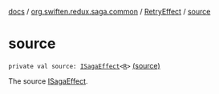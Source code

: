 [docs](../../index.md) / [org.swiften.redux.saga.common](../index.md) / [RetryEffect](index.md) / [source](./source.md)

# source

`private val source: `[`ISagaEffect`](../-i-saga-effect.md)`<`[`R`](index.md#R)`>` [(source)](https://github.com/protoman92/KotlinRedux/tree/master/common/common-saga/src/main/kotlin/org/swiften/redux/saga/common/RetryEffect.kt#L16)

The source [ISagaEffect](../-i-saga-effect.md).

